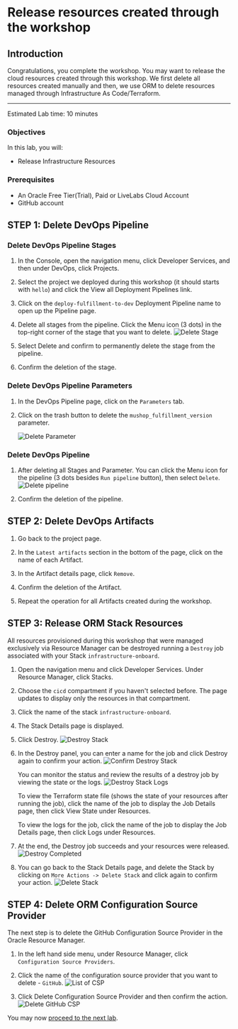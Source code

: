 # Release resources created through the workshop

## Introduction

Congratulations, you complete the workshop. You may want to release the cloud resources created through this workshop. We first delete all resources created manually and then, we use ORM to delete resources managed through Infrastructure As Code/Terraform.

---

Estimated Lab time: 10 minutes

### Objectives

In this lab, you will:

* Release Infrastructure Resources

### Prerequisites

* An Oracle Free Tier(Trial), Paid or LiveLabs Cloud Account
* GitHub account


## **STEP 1**: Delete DevOps Pipeline


### Delete DevOps Pipeline Stages

1. In the Console, open the navigation menu, click Developer Services, and then under DevOps, click Projects.

1. Select the project we deployed during this workshop (it should starts with `hello`) and click the View all Deployment Pipelines link.

1. Click on the `deploy-fulfillment-to-dev` Deployment Pipeline name to open up the Pipeline page.

1. Delete all stages from the pipeline. Click the Menu icon (3 dots) in the top-right corner of the stage that you want to delete.
        ![Delete Stage](./images/oci-devops-delete-stage.png)

1. Select Delete and confirm to permanently delete the stage from the pipeline.

1. Confirm the deletion of the stage.


### Delete DevOps Pipeline Parameters

1. In the DevOps Pipeline page, click on the `Parameters` tab.

1. Click on the trash button to delete the `mushop_fulfillment_version` parameter.

    ![Delete Parameter ](./images/devops-parameter-created.png) 


### Delete DevOps Pipeline

1. After deleting all Stages and Parameter. You can click the Menu icon for the pipeline (3 dots besides `Run pipeline` button), then select `Delete`.
        ![Delete pipeline](./images/oci-devops-delete-pipeline.png)

1. Confirm the deletion of the pipeline.



## **STEP 2**: Delete DevOps Artifacts

1. Go back to the project page.

1. In the `Latest artifacts` section in the bottom of the page, click on the name of each Artifact.

1. In the Artifact details page, click `Remove`.

1. Confirm the deletion of the Artifact.

1. Repeat the operation for all Artifacts created during the workshop.


## **STEP 3**: Release ORM Stack Resources

All resources provisioned during this workshop that were managed exclusively via Resource Manager can be destroyed running a `Destroy` job associated with your Stack `infrastructure-onboard`.

1. Open the navigation menu and click Developer Services. Under Resource Manager, click Stacks.

1. Choose the `cicd` compartment if you haven't selected before. The page updates to display only the resources in that compartment. 

1. Click the name of the stack `infrastructure-onboard`.

1. The Stack Details page is displayed.

1. Click Destroy.
    ![Destroy Stack](./images/oci-orm-destroy-stack.png)

1. In the Destroy panel, you can enter a name for the job and click Destroy again to confirm your action.
    ![Confirm Destroy Stack](./images/oci-orm-destroy-confirm.png)

    You can monitor the status and review the results of a destroy job by viewing the state or the logs.
        ![Destroy Stack Logs](./images/oci-orm-logs-destroy.png)

    To view the Terraform state file (shows the state of your resources after running the job), click the name of the job to display the Job Details page, then click View State under Resources.

    To view the logs for the job, click the name of the job to display the Job Details page, then click Logs under Resources.

1. At the end, the Destroy job succeeds and your resources were released.
    ![Destroy Completed](./images/oci-orm-destroy-done.png)

1. You can go back to the Stack Details page, and delete the Stack by clicking on `More Actions -> Delete Stack` and click again to confirm your action. 
    ![Delete Stack](./images/oci-orm-delete-stack.png)  



## **STEP 4**: Delete ORM Configuration Source Provider

The next step is to delete the GitHub Configuration Source Provider in the Oracle Resource Manager.

1. In the left hand side menu, under Resource Manager, click `Configuration Source Providers`.
    
1. Click the name of the configuration source provider that you want to delete - `GitHub`.
    ![List of CSP](./images/oci-orm-csp.png)  

1. Click Delete Configuration Source Provider and then confirm the action.
    ![Delete GitHub CSP](./images/oci-orm-delete-github-csp.png)  


You may now [proceed to the next lab](#next).
